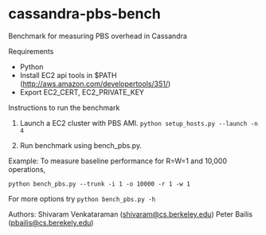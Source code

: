 cassandra-pbs-bench
===================

Benchmark for measuring PBS overhead in Cassandra

Requirements

  * Python
  * Install EC2 api tools in $PATH (http://aws.amazon.com/developertools/351/)
  * Export EC2_CERT, EC2_PRIVATE_KEY

Instructions to run the benchmark

1. Launch a EC2 cluster with PBS AMI.
   `python setup_hosts.py --launch -n 4`

2. Run benchmark using bench_pbs.py. 
   
Example: To measure baseline performance for R=W=1 and 10,000 operations,
  
`python bench_pbs.py --trunk -i 1 -o 10000 -r 1 -w 1`
   
For more options try `python bench_pbs.py -h`

Authors: 
  Shivaram Venkataraman (shivaram@cs.berkeley.edu)
  Peter Bailis (pbailis@cs.berekely.edu)
